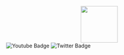 <div id="header" align="center">
    <img src="https://github.com/offedward/offedward/assets/101495776/88c8a257-844a-4ac5-9eab-7f346af9ecfc.gif" width="100"/>
</div>
<div id="badges">
  <img src="https://img.shields.io/badge/YouTube-red?style=for-the-badge&logo=youtube&logoColor=white" alt="Youtube Badge"/>
  <img src="https://img.shields.io/badge/Twitter-blue?style=for-the-badge&logo=twitter&logoColor=white" alt="Twitter Badge"/>
</div>

